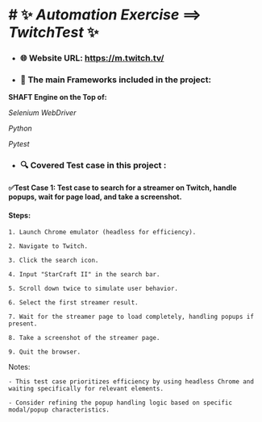 # # ✨ *Automation Exercise* ==> *TwitchTest* ✨ 
 - ### 🌐 Website URL: https://m.twitch.tv/

- ### 📝 The main Frameworks included in the project:
 **SHAFT Engine on the Top of:**

 *Selenium WebDriver*
 
 *Python*
 
 *Pytest*
 - ### 🔍️ Covered Test case in this project :
#### ✅Test Case 1: Test case to search for a streamer on Twitch, handle popups, wait for page load, and take a screenshot.
   #### Steps:
   
    1. Launch Chrome emulator (headless for efficiency).
    
    2. Navigate to Twitch.
    
    3. Click the search icon.
    
    4. Input "StarCraft II" in the search bar.
    
    5. Scroll down twice to simulate user behavior.
    
    6. Select the first streamer result.
    
    7. Wait for the streamer page to load completely, handling popups if present.
    
    8. Take a screenshot of the streamer page.
    
    9. Quit the browser.

  Notes:
  
    - This test case prioritizes efficiency by using headless Chrome and waiting specifically for relevant elements.
    
    - Consider refining the popup handling logic based on specific modal/popup characteristics.
    
